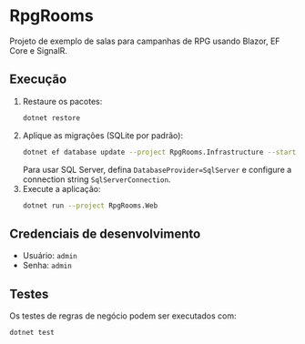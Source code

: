 # RpgRooms

Projeto de exemplo de salas para campanhas de RPG usando Blazor, EF Core e SignalR.

## Execução

1. Restaure os pacotes:
   ```bash
   dotnet restore
   ```
2. Aplique as migrações (SQLite por padrão):
   ```bash
   dotnet ef database update --project RpgRooms.Infrastructure --startup-project RpgRooms.Web
   ```
   Para usar SQL Server, defina `DatabaseProvider=SqlServer` e configure a connection string `SqlServerConnection`.
3. Execute a aplicação:
   ```bash
   dotnet run --project RpgRooms.Web
   ```

## Credenciais de desenvolvimento

- Usuário: `admin`
- Senha: `admin`

## Testes

Os testes de regras de negócio podem ser executados com:
```bash
dotnet test
```
